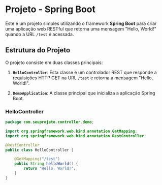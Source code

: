 # Projeto - Spring Boot

Este é um projeto simples utilizando o framework **Spring Boot** para criar uma aplicação web RESTful que retorna uma mensagem "Hello, World!" quando a URL `/test` é acessada.

## Estrutura do Projeto

O projeto consiste em duas classes principais:

1. **`HelloController`**: Esta classe é um controlador REST que responde a requisições HTTP GET na URL `/test` e retorna a mensagem "Hello, World!".
   
2. **`DemoApplication`**: A classe principal que inicializa a aplicação Spring Boot.

### HelloController

```java
package com.seuprojeto.controller.demo;

import org.springframework.web.bind.annotation.GetMapping;
import org.springframework.web.bind.annotation.RestController;

@RestController
public class HelloController {

    @GetMapping("/test")
    public String helloWorld() {
        return "Hello, World!";
    }
}
